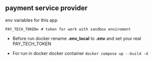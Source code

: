 ## payment service provider

env variables for this app

````
PAY_TECH_TOKEN= # token for work with sandbox enviroment   
````

* Before run docker rename **.env_local** to **.env** and set your real PAY_TECH_TOKEN

* For run in docker docker container
`docker compose up --build -d  `